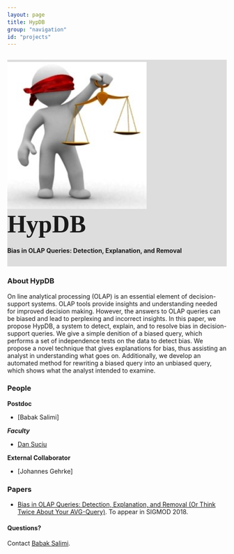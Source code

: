 ```yaml
---
layout: page
title: HypDB
group: "navigation"
id: "projects"
---
```


<link href="https://maxcdn.bootstrapcdn.com/bootstrap/3.3.6/css/bootstrap.min.css" rel="stylesheet">
<link href="index.css" rel="stylesheet">

<div class="jumbotron" style="background-image: none; background-color: #ddd; background-size: cover; height: auto; padding: 5px 0 10px 0; margin-top: 2em">
  <img src="../../images/projects/hypdb.jpg" alt="Logo" style="width: 20rem" />
  <text style="vertical-align: middle; font-size: 4em; font-weight: bold; letter-spacing: 0px; font-family: 'Verdana';">HypDB</text>
  <h4>Bias in OLAP Queries: Detection, Explanation, and Removal </h4>
</div>

### About HypDB

On line analytical processing (OLAP) is an essential element of decision-support systems. OLAP tools provide insights and understanding needed for improved decision making. However, the answers to OLAP queries can be biased and lead to perplexing and incorrect insights. In this paper, we propose HypDB, a system to detect, explain, and to resolve bias in decision-support queries. We give a simple denition of a biased query, which performs a set of independence tests on the data to detect bias. We propose a novel technique that gives explanations for bias, thus assisting an analyst in understanding what goes on. Additionally, we develop an automated method for rewriting a biased query into an unbiased query, which shows what the analyst intended to examine. 

### People
**Postdoc**

*   [Babak Salimi]

**_Faculty_**

*   [Dan Suciu](http://www.cs.washington.edu/homes/suciu/)

**External Collaborator**
*   [Johannes Gehrke]

### Papers

*   [Bias in OLAP Queries: Detection, Explanation, and Removal (Or Think Twice About Your AVG-Query)](bsalimi-sig2018-long.pdf). To appear in SIGMOD 2018.

#### Questions?

Contact [Babak Salimi](mailto:bsalimi@cs.washington.edu).


&nbsp;